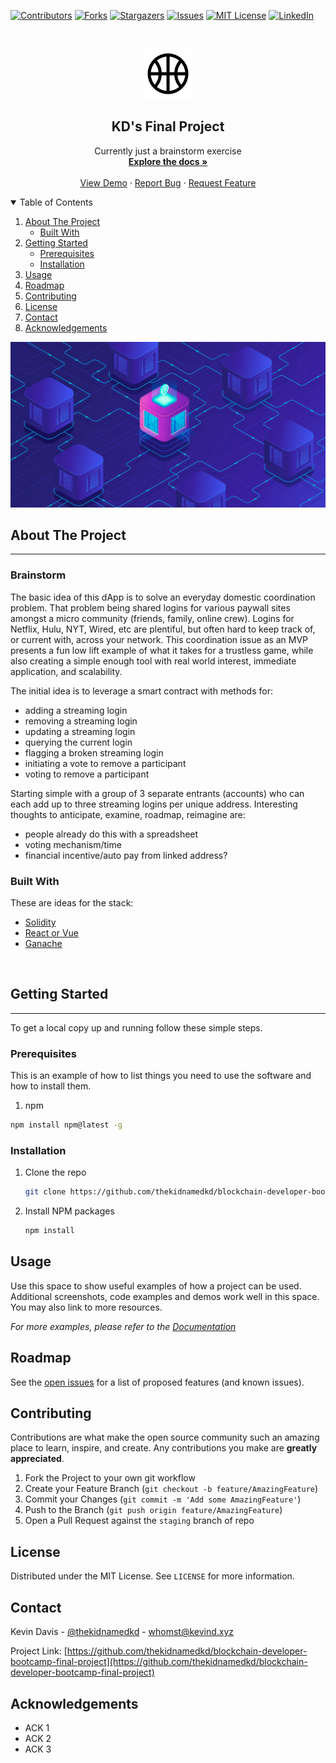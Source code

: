 [![Contributors][contributors-shield]][contributors-url]
[![Forks][forks-shield]][forks-url]
[![Stargazers][stars-shield]][stars-url]
[![Issues][issues-shield]][issues-url]
[![MIT License][license-shield]][license-url]
[![LinkedIn][linkedin-shield]][linkedin-url]

<!-- PROJECT HEADER -->
<br />
<p align="center">
    <img src="images/logo.png" alt="Logo" width="80" height="80">

  <h2 align="center">KD's Final Project</h2>

  <p align="center">
    Currently just a brainstorm exercise
    <br />
    <a href="https://github.com/thekidnamedkd/blockchain-developer-bootcamp-final-project"><strong>Explore the docs »</strong></a>
    <br />
    <br />
    <a href="https://github.com/othneildrew/Best-README-Template">View Demo</a>
    ·
    <a href="https://github.com/othneildrew/Best-README-Template/issues">Report Bug</a>
    ·
    <a href="https://github.com/othneildrew/Best-README-Template/issues">Request Feature</a>
  </p>
</p>



<!-- TABLE OF CONTENTS -->
<details open="open">
  <summary>Table of Contents</summary>
  <ol>
    <li>
      <a href="#about-the-project">About The Project</a>
      <ul>
        <li><a href="#built-with">Built With</a></li>
      </ul>
    </li>
    <li>
      <a href="#getting-started">Getting Started</a>
      <ul>
        <li><a href="#prerequisites">Prerequisites</a></li>
        <li><a href="#installation">Installation</a></li>
      </ul>
    </li>
    <li><a href="#usage">Usage</a></li>
    <li><a href="#roadmap">Roadmap</a></li>
    <li><a href="#contributing">Contributing</a></li>
    <li><a href="#license">License</a></li>
    <li><a href="#contact">Contact</a></li>
    <li><a href="#acknowledgements">Acknowledgements</a></li>
  </ol>
</details>

<!-- ABOUT THE PROJECT -->


[![Product Name Screen Shot][product-screenshot]](https://example.com)
## About The Project
<hr />

### Brainstorm

The basic idea of this dApp is to solve an everyday domestic coordination problem. That problem being shared logins for various paywall sites amongst a micro community (friends, family, online crew). Logins for Netflix, Hulu, NYT, Wired, etc are plentiful, but often hard to keep track of, or current with, across your network. This coordination issue as an MVP presents a fun low lift example of what it takes for a trustless game, while also creating a simple enough tool with real world interest, immediate application, and scalability.

The initial idea is to leverage a smart contract with methods for:

* adding a streaming login
* removing a streaming login
* updating a streaming login
* querying the current login
* flagging a broken streaming login
* initiating a vote to remove a participant
* voting to remove a participant 

Starting simple with a group of 3 separate entrants (accounts) who can each add up to three streaming logins per unique address. Interesting thoughts to anticipate, examine, roadmap, reimagine are:

* people already do this with a spreadsheet
* voting mechanism/time
* financial incentive/auto pay from linked address?

### Built With
These are ideas for the stack:
* [Solidity]()
* [React or Vue]()
* [Ganache]()

<br />

<!-- GETTING STARTED -->
## Getting Started
<hr />
To get a local copy up and running follow these simple steps.

### Prerequisites

This is an example of how to list things you need to use the software and how to install them.
1. npm
  ```sh
  npm install npm@latest -g
  ```

### Installation

1. Clone the repo
   ```sh
   git clone https://github.com/thekidnamedkd/blockchain-developer-bootcamp-final-project
   ```
2. Install NPM packages
   ```sh
   npm install
   ```



<!-- USAGE EXAMPLES -->
## Usage

Use this space to show useful examples of how a project can be used. Additional screenshots, code examples and demos work well in this space. You may also link to more resources.

_For more examples, please refer to the [Documentation](https://example.com)_



<!-- ROADMAP -->
## Roadmap

See the [open issues](https://github.com/othneildrew/Best-README-Template/issues) for a list of proposed features (and known issues).



<!-- CONTRIBUTING -->
## Contributing

Contributions are what make the open source community such an amazing place to learn, inspire, and create. Any contributions you make are **greatly appreciated**.

1. Fork the Project to your own git workflow
2. Create your Feature Branch (`git checkout -b feature/AmazingFeature`)
3. Commit your Changes (`git commit -m 'Add some AmazingFeature'`)
4. Push to the Branch (`git push origin feature/AmazingFeature`)
5. Open a Pull Request against the `staging` branch of repo



<!-- LICENSE -->
## License

Distributed under the MIT License. See `LICENSE` for more information.



<!-- CONTACT -->
## Contact

Kevin Davis - [@thekidnamedkd](https://twitter.com/thekidnamedkd) - whomst@kevind.xyz

Project Link: [https://github.com/thekidnamedkd/blockchain-developer-bootcamp-final-project](https://github.com/thekidnamedkd/blockchain-developer-bootcamp-final-project)



<!-- ACKNOWLEDGEMENTS -->
## Acknowledgements
* ACK 1
* ACK 2
* ACK 3


<!-- MARKDOWN LINKS & IMAGES -->
<!-- https://www.markdownguide.org/basic-syntax/#reference-style-links -->
[contributors-shield]: https://img.shields.io/github/contributors/othneildrew/Best-README-Template.svg?style=for-the-badge
[contributors-url]: https://github.com/thekidnamedkd/blockchain-developer-bootcamp-final-project/graphs/contributors
[forks-shield]: https://img.shields.io/github/forks/othneildrew/Best-README-Template.svg?style=for-the-badge
[forks-url]: https://github.com/thekidnamedkd/blockchain-developer-bootcamp-final-project/network/members
[stars-shield]: https://img.shields.io/github/stars/othneildrew/Best-README-Template.svg?style=for-the-badge
[stars-url]: https://github.com/thekidnamedkd/blockchain-developer-bootcamp-final-project//stargazers
[issues-shield]: https://img.shields.io/github/issues/othneildrew/Best-README-Template.svg?style=for-the-badge
[issues-url]: https://github.com/thekidnamedkd/blockchain-developer-bootcamp-final-project/issues
[license-shield]: https://img.shields.io/github/license/othneildrew/Best-README-Template.svg?style=for-the-badge
[license-url]: https://github.com/thekidnamedkd/blockchain-developer-bootcamp-final-project/blob/master/LICENSE.txt
[linkedin-shield]: https://img.shields.io/badge/-LinkedIn-black.svg?style=for-the-badge&logo=linkedin&colorB=555
[linkedin-url]: https://linkedin.com/in/kevinrobertdavis
[product-screenshot]: images/product.png
